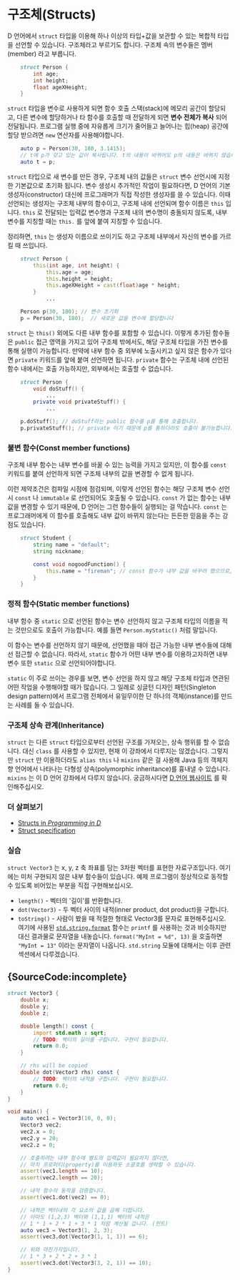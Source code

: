 # 구조체(Structs)

D 언어에서 `struct` 타입을 이용해 하나 이상의 타입+값을 보관할 수 있는 복합적 타입을 선언할 수 있습니다. 구조체라고 부르기도 합니다. 구조체 속의 변수들은 멤버(member) 라고 부릅니다.

```d
    struct Person {
        int age;
        int height;
        float ageXHeight;
    }
```

`struct` 타입을 변수로 사용하게 되면 함수 호출 스택(stack)에 메모리 공간이 할당되고, 다른 변수에 할당하거나 타 함수를 호출할 때 전달하게 되면 **변수 전체가 복사** 되어 전달됩니다. 프로그램 실행 중에 자유롭게 크기가 줄어들고 늘어나는 힙(heap) 공간에 할당 받으려면 `new` 연산자를 사용해야합니다.

```d
    auto p = Person(30, 180, 3.1415);
    // t에 p가 갖고 있는 값이 복사됩니다. t의 내용이 바뀌어도 p의 내용은 바뀌지 않습니다.
    auto t = p;
```

`struct` 타입으로 새 변수를 만든 경우, 구조체 내의 값들은 `struct` 변수 선언시에 지정한 기본값으로 초기화 됩니다. 변수 생성시 추가적인 작업이 필요하다면, D 언어의 기본 생성자(constructor) 대신에 프로그래머가 직접 작성한 생성자를 쓸 수 있습니다. 이때 선언되는 생성자는 구조체 내부의 함수이고, 구조체 내에 선언되며 함수 이름은 `this` 입니다. `this` 로 전달되는 입력값 변수명과 구조체 내의 변수명이 충돌되지 않도록, 내부 변수를 지칭할 때는 `this.` 를 앞에 붙여 지칭할 수 있습니다.

정리하면, `this` 는 생성자 이름으로 쓰이기도 하고 구조체 내부에서 자신의 변수를 가르킬 때 쓰입니다.

```d
    struct Person {
        this(int age, int height) {
            this.age = age;
            this.height = height;
            this.ageXHeight = cast(float)age * height;
        }
            ...

    Person p(30, 180); // 변수 초기화
    p = Person(30, 180);  // 새로운 값을 변수에 할당합니다
```

`struct` 는 `this()` 외에도 다른 내부 함수를 포함할 수 있습니다. 이렇게 추가된 함수들은 `public` 접근 영역을 가지고 있어 구조체 밖에서도, 해당 구조체 타입을 가진 변수를 통해 실행이 가능합니다. 만약에 내부 함수 중 외부에 노출시키고 싶지 않은 함수가 있다면 `private` 키워드를 앞에 붙여 선언하면 됩니다. `private` 함수는 구조체 내에 선언된 함수 내에서는 호출 가능하지만, 외부에서는 호출할 수 없습니다.

```d
    struct Person {
        void doStuff() {
            ...
        private void privateStuff() {
            ...

    p.doStuff(); // doStuff라는 public 함수를 p를 통해 호출합니다.
    p.privateStuff(); // private 이기 때문에 p를 통하더라도 호출이 불가능합니다.
```

### 불변 함수(Const member functions)

구조체 내부 함수는 내부 변수를 바꿀 수 있는 능력을 가지고 있지만, 이 함수를 `const` 키워드를 붙여 선언하게 되면 구조체 내부의 값을 변경할 수 없게 됩니다.

이런 제약조건은 컴파일 시점에 점검되며, 이렇게 선언된 함수는 해당 구조체 변수 선언시 `const` 나 `immutable` 로 선언되어도 호출될 수 있습니다. `const` 가 없는 함수는 내부 값을 변경할 수 있기 때문에, D 언어는 그런 함수들이 실행되는 걸 막습니다. `const` 는 프로그래머에게 이 함수를 호출해도 내부 값이 바뀌지 않는다는 든든한 믿음을 주는 강점도 있습니다.

```d
    struct Student {
        string name = "default";
        string nickname;

        const void nogoodFunction() {
            this.name = "fireman"; // const 함수가 내부 값을 바꾸려 했으므로, 컴파일에 실패합니다.
        }
    }
```

### 정적 함수(Static member functions)

내부 함수 중 `static` 으로 선언된 함수는 변수 선언하지 않고 구조체 타입의 이름을 적는 것만으로도 호출이 가능합니다. 예를 들면 `Person.myStatic()` 처럼 말입니다.

이 함수는 변수를 선언하지 않기 때문에, 선언했을 때야 접근 가능한 내부 변수들에 대해선 접근할 수 없습니다. 따라서, `static` 함수가 어떤 내부 변수를 이용하고자하면 내부 변수 또한 `static` 으로 선언되어야합니다.

`static` 이 주로 쓰이는 경우를 보면, 변수 선언을 하지 않고 해당 구조체 타입과 연관된 어떤 작업을 수행해야할 때가 많습니다. 그 일례로 싱글턴 디자인 패턴(Singleton design pattern)에서 프로그램 전체에서 유일무이한 단 하나의 객체(instance)를 만드는 사례를 들 수 있습니다.

### 구조체 상속 관계(Inheritance)

`struct` 는 다른 `struct` 타입으로부터 선언된 구조를 가져오는, 상속 행위를 할 수 없습니다. 대신 `class` 를 사용할 수 있지만, 현재 이 강좌에서 다루지는 않겠습니다. 그렇지만 `struct` 만 이용하더라도 `alias this` 나 `mixins` 같은 걸 사용해 Java 등의 객체지향 언어에서 나타나는 다형성 상속(polymorphic inheritance)를 흉내낼 수 있습니다. `mixins` 는 이 D 언어 강좌에서 다루지 않습니다. 궁금하시다면 [D 언어 웹사이트](https://dlang.org/mixin.html) 를 확인해주십시오.

### 더 살펴보기

- [Structs in _Programming in D_](http://ddili.org/ders/d.en/struct.html)
- [Struct specification](https://dlang.org/spec/struct.html)

### 실습

`struct Vector3` 는 x, y, z 축 좌표를 담는 3차원 벡터를 표현한 자료구조입니다. 여기에는 미처 구현되지 않은 내부 함수들이 있습니다. 예제 프로그램이 정상적으로 동작할 수 있도록 비어있는 부분을 직접 구현해보십시오.

* `length()` - 벡터의 '길이'를 반환합니다.
* `dot(Vector3)` - 두 벡터 사이의 내적(inner product, dot product)을 구합니다.
* `toString()` - 사람이 봤을 때 적절한 형태로 Vector3를 문자로 표현해주십시오.
  여기에 사용된 [`std.string.format`](https://dlang.org/phobos/std_format.html) 함수는
  `printf` 를 사용하는 것과 비슷하지만 대신 결과물로 문자열을 내놓습니다.
  `format("MyInt = %d", 13)` 을 호출하면 `"MyInt = 13"` 이라는 문자열이 나옵니다.
  `std.string` 모듈에 대해서는 이후 관련 섹션에서 다루겠습니다.

## {SourceCode:incomplete}

```d
struct Vector3 {
    double x;
    double y;
    double z;

    double length() const {
        import std.math : sqrt;
        // TODO: 벡터의 길이를 구합니다. 구현이 필요합니다.
        return 0.0;
    }

    // rhs will be copied
    double dot(Vector3 rhs) const {
        // TODO: 벡터의 내적을 구합니다. 구현이 필요합니다.
        return 0.0;
    }
}

void main() {
    auto vec1 = Vector3(10, 0, 0);
    Vector3 vec2;
    vec2.x = 0;
    vec2.y = 20;
    vec2.z = 0;

    // 호출하려는 내부 함수에 별도의 입력값이 필요하지 않다면,
    // 마치 프로퍼티(property)를 이용하듯 소괄호를 생략할 수 있습니다.
    assert(vec1.length == 10);
    assert(vec2.length == 20);

    // 내적 함수의 동작을 검증합니다.
    assert(vec1.dot(vec2) == 0);

    // 내적은 벡터내의 각 요소의 값을 곱해 더합니다.
    // 아마도 (1,2,3) 벡터와 (1,1,1) 벡터의 내적은
    // 1 * 1 + 2 * 1 + 3 * 1 처럼 계산될 겁니다. (힌트)
    auto vec3 = Vector3(1, 2, 3);
    assert(vec3.dot(Vector3(1, 1, 1)) == 6);

    // 위와 마찬가지입니다.
    // 1 * 3 + 2 * 2 + 3 * 1
    assert(vec3.dot(Vector3(3, 2, 1)) == 10);
}
```
